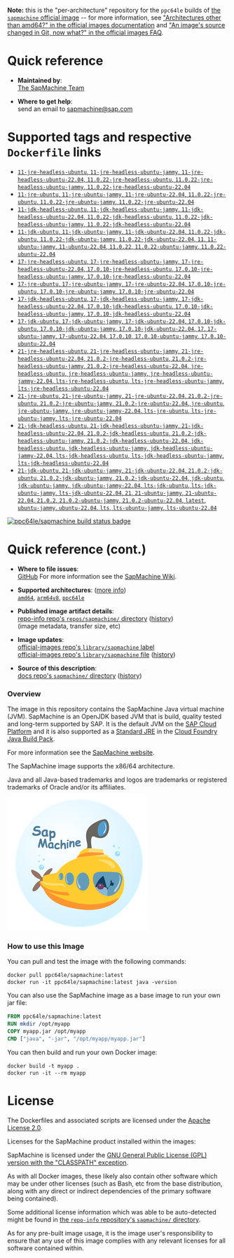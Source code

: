 <!--

********************************************************************************

WARNING:

    DO NOT EDIT "sapmachine/README.md"

    IT IS AUTO-GENERATED

    (from the other files in "sapmachine/" combined with a set of templates)

********************************************************************************

-->

**Note:** this is the "per-architecture" repository for the `ppc64le` builds of [the `sapmachine` official image](https://hub.docker.com/_/sapmachine) -- for more information, see ["Architectures other than amd64?" in the official images documentation](https://github.com/docker-library/official-images#architectures-other-than-amd64) and ["An image's source changed in Git, now what?" in the official images FAQ](https://github.com/docker-library/faq#an-images-source-changed-in-git-now-what).

# Quick reference

-	**Maintained by**:  
	[The SapMachine Team](https://github.com/SAP/SapMachine)

-	**Where to get help**:  
	send an email to sapmachine@sap.com

# Supported tags and respective `Dockerfile` links

-	[`11-jre-headless-ubuntu`, `11-jre-headless-ubuntu-jammy`, `11-jre-headless-ubuntu-22.04`, `11.0.22-jre-headless-ubuntu`, `11.0.22-jre-headless-ubuntu-jammy`, `11.0.22-jre-headless-ubuntu-22.04`](https://github.com/SAP/SapMachine-infrastructure/blob/9529e919a1cb124e0c6d281dff8c0de66614aab8/dockerfiles/official/11/ubuntu/jre-headless/Dockerfile)
-	[`11-jre-ubuntu`, `11-jre-ubuntu-jammy`, `11-jre-ubuntu-22.04`, `11.0.22-jre-ubuntu`, `11.0.22-jre-ubuntu-jammy`, `11.0.22-jre-ubuntu-22.04`](https://github.com/SAP/SapMachine-infrastructure/blob/9529e919a1cb124e0c6d281dff8c0de66614aab8/dockerfiles/official/11/ubuntu/jre/Dockerfile)
-	[`11-jdk-headless-ubuntu`, `11-jdk-headless-ubuntu-jammy`, `11-jdk-headless-ubuntu-22.04`, `11.0.22-jdk-headless-ubuntu`, `11.0.22-jdk-headless-ubuntu-jammy`, `11.0.22-jdk-headless-ubuntu-22.04`](https://github.com/SAP/SapMachine-infrastructure/blob/9529e919a1cb124e0c6d281dff8c0de66614aab8/dockerfiles/official/11/ubuntu/jdk-headless/Dockerfile)
-	[`11-jdk-ubuntu`, `11-jdk-ubuntu-jammy`, `11-jdk-ubuntu-22.04`, `11.0.22-jdk-ubuntu`, `11.0.22-jdk-ubuntu-jammy`, `11.0.22-jdk-ubuntu-22.04`, `11`, `11-ubuntu-jammy`, `11-ubuntu-22.04`, `11.0.22`, `11.0.22-ubuntu-jammy`, `11.0.22-ubuntu-22.04`](https://github.com/SAP/SapMachine-infrastructure/blob/9529e919a1cb124e0c6d281dff8c0de66614aab8/dockerfiles/official/11/ubuntu/jdk/Dockerfile)
-	[`17-jre-headless-ubuntu`, `17-jre-headless-ubuntu-jammy`, `17-jre-headless-ubuntu-22.04`, `17.0.10-jre-headless-ubuntu`, `17.0.10-jre-headless-ubuntu-jammy`, `17.0.10-jre-headless-ubuntu-22.04`](https://github.com/SAP/SapMachine-infrastructure/blob/02e2893a30a4f971c40920c89e773dfca0eefee5/dockerfiles/official/17/ubuntu/jre-headless/Dockerfile)
-	[`17-jre-ubuntu`, `17-jre-ubuntu-jammy`, `17-jre-ubuntu-22.04`, `17.0.10-jre-ubuntu`, `17.0.10-jre-ubuntu-jammy`, `17.0.10-jre-ubuntu-22.04`](https://github.com/SAP/SapMachine-infrastructure/blob/02e2893a30a4f971c40920c89e773dfca0eefee5/dockerfiles/official/17/ubuntu/jre/Dockerfile)
-	[`17-jdk-headless-ubuntu`, `17-jdk-headless-ubuntu-jammy`, `17-jdk-headless-ubuntu-22.04`, `17.0.10-jdk-headless-ubuntu`, `17.0.10-jdk-headless-ubuntu-jammy`, `17.0.10-jdk-headless-ubuntu-22.04`](https://github.com/SAP/SapMachine-infrastructure/blob/02e2893a30a4f971c40920c89e773dfca0eefee5/dockerfiles/official/17/ubuntu/jdk-headless/Dockerfile)
-	[`17-jdk-ubuntu`, `17-jdk-ubuntu-jammy`, `17-jdk-ubuntu-22.04`, `17.0.10-jdk-ubuntu`, `17.0.10-jdk-ubuntu-jammy`, `17.0.10-jdk-ubuntu-22.04`, `17`, `17-ubuntu-jammy`, `17-ubuntu-22.04`, `17.0.10`, `17.0.10-ubuntu-jammy`, `17.0.10-ubuntu-22.04`](https://github.com/SAP/SapMachine-infrastructure/blob/02e2893a30a4f971c40920c89e773dfca0eefee5/dockerfiles/official/17/ubuntu/jdk/Dockerfile)
-	[`21-jre-headless-ubuntu`, `21-jre-headless-ubuntu-jammy`, `21-jre-headless-ubuntu-22.04`, `21.0.2-jre-headless-ubuntu`, `21.0.2-jre-headless-ubuntu-jammy`, `21.0.2-jre-headless-ubuntu-22.04`, `jre-headless-ubuntu`, `jre-headless-ubuntu-jammy`, `jre-headless-ubuntu-jammy-22.04`, `lts-jre-headless-ubuntu`, `lts-jre-headless-ubuntu-jammy`, `lts-jre-headless-ubuntu-22.04`](https://github.com/SAP/SapMachine-infrastructure/blob/e85e498164c6456c418c64624a4903a855d55df2/dockerfiles/official/21/ubuntu/jre-headless/Dockerfile)
-	[`21-jre-ubuntu`, `21-jre-ubuntu-jammy`, `21-jre-ubuntu-22.04`, `21.0.2-jre-ubuntu`, `21.0.2-jre-ubuntu-jammy`, `21.0.2-jre-ubuntu-22.04`, `jre-ubuntu`, `jre-ubuntu-jammy`, `jre-ubuntu-jammy-22.04`, `lts-jre-ubuntu`, `lts-jre-ubuntu-jammy`, `lts-jre-ubuntu-22.04`](https://github.com/SAP/SapMachine-infrastructure/blob/e85e498164c6456c418c64624a4903a855d55df2/dockerfiles/official/21/ubuntu/jre/Dockerfile)
-	[`21-jdk-headless-ubuntu`, `21-jdk-headless-ubuntu-jammy`, `21-jdk-headless-ubuntu-22.04`, `21.0.2-jdk-headless-ubuntu`, `21.0.2-jdk-headless-ubuntu-jammy`, `21.0.2-jdk-headless-ubuntu-22.04`, `jdk-headless-ubuntu`, `jdk-headless-ubuntu-jammy`, `jdk-headless-ubuntu-jammy-22.04`, `lts-jdk-headless-ubuntu`, `lts-jdk-headless-ubuntu-jammy`, `lts-jdk-headless-ubuntu-22.04`](https://github.com/SAP/SapMachine-infrastructure/blob/e85e498164c6456c418c64624a4903a855d55df2/dockerfiles/official/21/ubuntu/jdk-headless/Dockerfile)
-	[`21-jdk-ubuntu`, `21-jdk-ubuntu-jammy`, `21-jdk-ubuntu-22.04`, `21.0.2-jdk-ubuntu`, `21.0.2-jdk-ubuntu-jammy`, `21.0.2-jdk-ubuntu-22.04`, `jdk-ubuntu`, `jdk-ubuntu-jammy`, `jdk-ubuntu-jammy-22.04`, `lts-jdk-ubuntu`, `lts-jdk-ubuntu-jammy`, `lts-jdk-ubuntu-22.04`, `21`, `21-ubuntu-jammy`, `21-ubuntu-22.04`, `21.0.2`, `21.0.2-ubuntu-jammy`, `21.0.2-ubuntu-22.04`, `latest`, `ubuntu-jammy`, `ubuntu-22.04`, `lts`, `lts-ubuntu-jammy`, `lts-ubuntu-22.04`](https://github.com/SAP/SapMachine-infrastructure/blob/e85e498164c6456c418c64624a4903a855d55df2/dockerfiles/official/21/ubuntu/jdk/Dockerfile)

[![ppc64le/sapmachine build status badge](https://img.shields.io/jenkins/s/https/doi-janky.infosiftr.net/job/multiarch/job/ppc64le/job/sapmachine.svg?label=ppc64le/sapmachine%20%20build%20job)](https://doi-janky.infosiftr.net/job/multiarch/job/ppc64le/job/sapmachine/)

# Quick reference (cont.)

-	**Where to file issues**:  
	[GitHub](https://github.com/SAP/SapMachine/issues) For more information see the [SapMachine Wiki](https://github.com/SAP/SapMachine/wiki).

-	**Supported architectures**: ([more info](https://github.com/docker-library/official-images#architectures-other-than-amd64))  
	[`amd64`](https://hub.docker.com/r/amd64/sapmachine/), [`arm64v8`](https://hub.docker.com/r/arm64v8/sapmachine/), [`ppc64le`](https://hub.docker.com/r/ppc64le/sapmachine/)

-	**Published image artifact details**:  
	[repo-info repo's `repos/sapmachine/` directory](https://github.com/docker-library/repo-info/blob/master/repos/sapmachine) ([history](https://github.com/docker-library/repo-info/commits/master/repos/sapmachine))  
	(image metadata, transfer size, etc)

-	**Image updates**:  
	[official-images repo's `library/sapmachine` label](https://github.com/docker-library/official-images/issues?q=label%3Alibrary%2Fsapmachine)  
	[official-images repo's `library/sapmachine` file](https://github.com/docker-library/official-images/blob/master/library/sapmachine) ([history](https://github.com/docker-library/official-images/commits/master/library/sapmachine))

-	**Source of this description**:  
	[docs repo's `sapmachine/` directory](https://github.com/docker-library/docs/tree/master/sapmachine) ([history](https://github.com/docker-library/docs/commits/master/sapmachine))

### Overview

The image in this repository contains the SapMachine Java virtual machine (JVM). SapMachine is an OpenJDK based JVM that is build, quality tested and long-term supported by SAP. It is the default JVM on the [SAP Cloud Platform](https://cloudplatform.sap.com/index.html) and it is also supported as a [Standard JRE](https://github.com/cloudfoundry/java-buildpack/blob/master/docs/jre-sap_machine_jre.md) in the [Cloud Foundry Java Build Pack](https://github.com/cloudfoundry/java-buildpack).

For more information see the [SapMachine website](https://sapmachine.io).

The SapMachine image supports the x86/64 architecture.

Java and all Java-based trademarks and logos are trademarks or registered trademarks of Oracle and/or its affiliates.

![logo](https://raw.githubusercontent.com/docker-library/docs/7ce76bc750f7a81f6a6eab30a93deb061c4be75e/sapmachine/logo.png)

### How to use this Image

You can pull and test the image with the following commands:

```console
docker pull ppc64le/sapmachine:latest
docker run -it ppc64le/sapmachine:latest java -version
```

You can also use the SapMachine image as a base image to run your own jar file:

```dockerfile
FROM ppc64le/sapmachine:latest
RUN mkdir /opt/myapp
COPY myapp.jar /opt/myapp
CMD ["java", "-jar", "/opt/myapp/myapp.jar"]
```

You can then build and run your own Docker image:

```console
docker build -t myapp .
docker run -it --rm myapp
```

# License

The Dockerfiles and associated scripts are licensed under the [Apache License 2.0](http://www.apache.org/licenses/LICENSE-2.0.html).

Licenses for the SapMachine product installed within the images:

SapMachine is licensed under the [GNU General Public License (GPL) version with the "CLASSPATH" exception](https://github.com/SAP/SapMachine/blob/sapmachine/LICENSE).

As with all Docker images, these likely also contain other software which may be under other licenses (such as Bash, etc from the base distribution, along with any direct or indirect dependencies of the primary software being contained).

Some additional license information which was able to be auto-detected might be found in [the `repo-info` repository's `sapmachine/` directory](https://github.com/docker-library/repo-info/tree/master/repos/sapmachine).

As for any pre-built image usage, it is the image user's responsibility to ensure that any use of this image complies with any relevant licenses for all software contained within.
